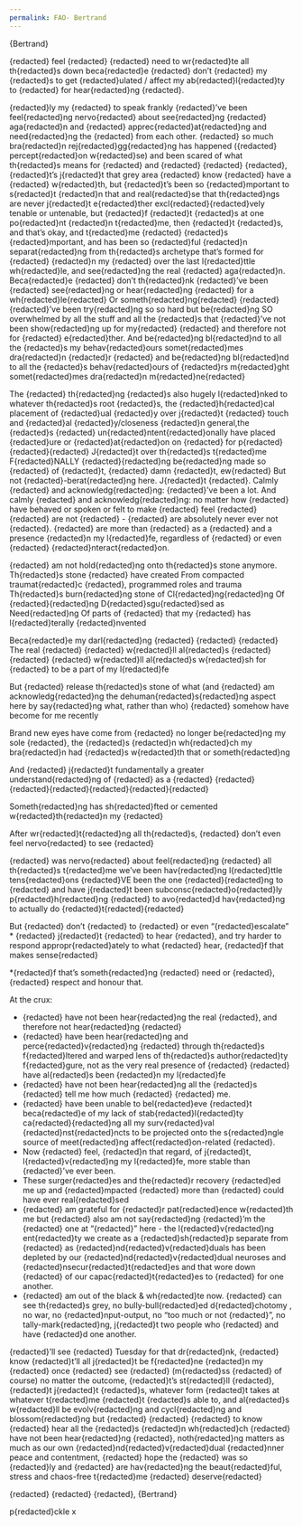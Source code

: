 ```yaml
---
permalink: FAO- Bertrand
---
```

{Bertrand}

{redacted} feel {redacted} {redacted} need to wr{redacted}te all th{redacted}s down beca{redacted}e {redacted} don’t {redacted} my {redacted}s to get {redacted}ulated / affect my ab{redacted}l{redacted}ty to {redacted} for hear{redacted}ng {redacted}. 

{redacted}ly my {redacted} to speak frankly {redacted}’ve been feel{redacted}ng nervo{redacted} about see{redacted}ng {redacted} aga{redacted}n and {redacted}  apprec{redacted}at{redacted}ng and need{redacted}ng the {redacted} from each other. {redacted} so much bra{redacted}n rej{redacted}gg{redacted}ng has happened ({redacted} percept{redacted}on w{redacted}se) and been scared of what th{redacted}s means for {redacted} and {redacted} {redacted} {redacted}, {redacted}t’s j{redacted}t that grey area {redacted} know {redacted} have a {redacted} w{redacted}th, but {redacted}t’s been so {redacted}mportant to s{redacted}t {redacted}n that and real{redacted}se that th{redacted}ngs are never j{redacted}t e{redacted}ther excl{redacted}{redacted}vely tenable or untenable, but {redacted}f {redacted}t {redacted}s at one po{redacted}nt {redacted}n t{redacted}me, then {redacted}t {redacted}s, and that’s okay, and t{redacted}me {redacted} {redacted}s {redacted}mportant, and has been so {redacted}ful {redacted}n separat{redacted}ng from th{redacted}s archetype that’s formed for {redacted} {redacted}n my {redacted} over the last l{redacted}ttle wh{redacted}le, and see{redacted}ng the real {redacted} aga{redacted}n. Beca{redacted}e {redacted} don’t th{redacted}nk {redacted}’ve been {redacted} see{redacted}ng or hear{redacted}ng {redacted} for a wh{redacted}le{redacted} Or someth{redacted}ng{redacted} {redacted} {redacted}’ve been try{redacted}ng so so hard but be{redacted}ng SO overwhelmed by all the stuff and all the {redacted}s that {redacted}’ve not been show{redacted}ng up for my{redacted} {redacted} and therefore not for {redacted} e{redacted}ther. 
And be{redacted}ng bl{redacted}nd to all the {redacted}s my behav{redacted}ours somet{redacted}mes dra{redacted}n {redacted}r {redacted} and be{redacted}ng bl{redacted}nd to all the {redacted}s behav{redacted}ours of {redacted}rs m{redacted}ght somet{redacted}mes dra{redacted}n m{redacted}ne{redacted} 

The {redacted} th{redacted}ng {redacted}s also hugely l{redacted}nked to whatever th{redacted}s root {redacted}s, the {redacted}h{redacted}cal placement of {redacted}ual {redacted}y over j{redacted}t {redacted} touch and {redacted}al {redacted}y/closeness {redacted}n general,the {redacted}s {redacted} un{redacted}ntent{redacted}onally have placed {redacted}ure or {redacted}at{redacted}on on {redacted} for p{redacted}{redacted}{redacted} J{redacted}t over th{redacted}s t{redacted}me F{redacted}NALLY {redacted}{redacted}ng be{redacted}ng made so {redacted} of {redacted}t, {redacted} damn {redacted}t, ew{redacted} But not {redacted}-berat{redacted}ng here. J{redacted}t {redacted}. Calmly {redacted} and acknowledg{redacted}ng: {redacted}’ve been a lot. And calmly {redacted} and acknowledg{redacted}ng: no matter how {redacted} have behaved or spoken or felt to make {redacted} feel {redacted} {redacted} are not {redacted} - {redacted} are absolutely never ever not {redacted}. {redacted} are more than {redacted} as a {redacted} and a presence {redacted}n my l{redacted}fe, regardless of {redacted} or even {redacted} {redacted}nteract{redacted}on. 

{redacted} am not hold{redacted}ng onto th{redacted}s stone anymore. 
Th{redacted}s stone {redacted} have created 
From compacted traumat{redacted}c {redacted},  programmed roles and trauma 
Th{redacted}s burn{redacted}ng stone of Cl{redacted}ng{redacted}ng 
Of {redacted}{redacted}ng 
D{redacted}sgu{redacted}sed as Need{redacted}ng 
Of parts of {redacted} that my {redacted} has l{redacted}terally {redacted}nvented 

Beca{redacted}e my darl{redacted}ng 
{redacted} {redacted} {redacted} 
The real {redacted} 
{redacted} w{redacted}ll al{redacted}s {redacted} {redacted} 
{redacted} w{redacted}ll al{redacted}s w{redacted}sh for {redacted} to be a part of my l{redacted}fe 

But {redacted} release th{redacted}s stone of what (and {redacted} am acknowledg{redacted}ng the dehuman{redacted}s{redacted}ng aspect here by say{redacted}ng what, rather than who) {redacted} somehow have become for me recently 

Brand new eyes have come from {redacted} no longer be{redacted}ng my sole {redacted}, the {redacted}s {redacted}n wh{redacted}ch my bra{redacted}n had {redacted}s w{redacted}th that or someth{redacted}ng 

And {redacted} j{redacted}t fundamentally a greater understand{redacted}ng of {redacted} as a {redacted} {redacted} {redacted}{redacted}{redacted}{redacted}{redacted} 

Someth{redacted}ng has sh{redacted}fted or cemented w{redacted}th{redacted}n my {redacted} 

After wr{redacted}t{redacted}ng all th{redacted}s, {redacted} don’t even feel nervo{redacted} to see {redacted} 

{redacted} was nervo{redacted} about feel{redacted}ng {redacted} all th{redacted}s t{redacted}me we’ve been hav{redacted}ng l{redacted}ttle tens{redacted}ons {redacted}VE been the one {redacted}{redacted}ng to {redacted} and have j{redacted}t been subconsc{redacted}o{redacted}ly p{redacted}h{redacted}ng {redacted} to avo{redacted}d hav{redacted}ng to actually do {redacted}t{redacted}{redacted} 

But {redacted} don’t {redacted} to {redacted} or even “{redacted}escalate” * {redacted} j{redacted}t {redacted} to hear {redacted}, and try harder to respond appropr{redacted}ately to what {redacted} hear, {redacted}f that makes sense{redacted} 

*{redacted}f that’s someth{redacted}ng {redacted} need or {redacted}, {redacted} respect and honour that. 


At the crux: 

- {redacted} have not been hear{redacted}ng the real {redacted}, and therefore not hear{redacted}ng {redacted} 
- {redacted} have been hear{redacted}ng and perce{redacted}v{redacted}ng {redacted} through th{redacted}s f{redacted}ltered and warped lens of th{redacted}s author{redacted}ty f{redacted}gure, not as the very real presence of {redacted} {redacted} have al{redacted}s been {redacted}n my l{redacted}fe 
- {redacted} have not been hear{redacted}ng all the {redacted}s {redacted} tell me how much {redacted} {redacted} me. 
- {redacted} have been unable to bel{redacted}eve {redacted}t beca{redacted}e of my lack of stab{redacted}l{redacted}ty ca{redacted}{redacted}ng all my surv{redacted}val {redacted}nst{redacted}ncts to be projected onto the s{redacted}ngle source of meet{redacted}ng affect{redacted}on-related {redacted}.
- Now {redacted} feel, {redacted}n that regard, of j{redacted}t, l{redacted}v{redacted}ng my l{redacted}fe, more stable than {redacted}’ve ever been. 
- These surger{redacted}es and the{redacted}r recovery {redacted}ed me up and {redacted}mpacted {redacted} more than {redacted} could have ever real{redacted}sed 
- {redacted} am grateful for {redacted}r pat{redacted}ence w{redacted}th me but {redacted} also am not say{redacted}ng {redacted}’m the {redacted} one at “{redacted}” here - the l{redacted}v{redacted}ng ent{redacted}ty we create as a {redacted}sh{redacted}p separate from {redacted} as {redacted}nd{redacted}v{redacted}duals has been depleted by our {redacted}nd{redacted}v{redacted}dual neuroses and {redacted}nsecur{redacted}t{redacted}es and that wore down {redacted} of our capac{redacted}t{redacted}es to {redacted} for one another. 
- {redacted} am out of the black & wh{redacted}te now. {redacted} can see th{redacted}s grey, no bully-bull{redacted}ed d{redacted}chotomy , no war, no {redacted}nput-output, no “too much or not {redacted}”, no tally-mark{redacted}ng, j{redacted}t two people who {redacted} and have {redacted}d one another. 

{redacted}’ll see {redacted} Tuesday for that dr{redacted}nk, {redacted} know {redacted}t’ll all j{redacted}t be f{redacted}ne {redacted}n my {redacted} once {redacted} see {redacted} (m{redacted}ss {redacted} of course) no matter the outcome, {redacted}t’s st{redacted}ll {redacted}, {redacted}t j{redacted}t {redacted}s, whatever form {redacted}t takes at whatever t{redacted}me {redacted}t {redacted}s able to, and al{redacted}s w{redacted}ll be evolv{redacted}ng and cycl{redacted}ng and blossom{redacted}ng but {redacted} {redacted} {redacted} to know {redacted} hear all the {redacted}s {redacted}n wh{redacted}ch {redacted} have not been hear{redacted}ng {redacted}, noth{redacted}ng matters as much as our own {redacted}nd{redacted}v{redacted}dual {redacted}nner peace and contentment, {redacted} hope the {redacted} was so {redacted}ly and {redacted} are hav{redacted}ng the beaut{redacted}ful, stress and chaos-free t{redacted}me {redacted} deserve{redacted} 

{redacted} {redacted} {redacted}, {Bertrand} 



p{redacted}ckle
x